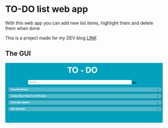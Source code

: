 # TO-DO list web app
With this web app you can add new list items,
highlight them and delete them when done

This is a project made for my DEV blog [LINK](https://dev.to/miljkovicjovan/making-a-to-do-list-web-app-using-simple-javascript-2a0c)

## The GUI 
![screenshot of the web apps GUI](https://github.com/miljkovicjovan/to-do-site/blob/main/plain%20html%20version/public/Screenshot.png)
